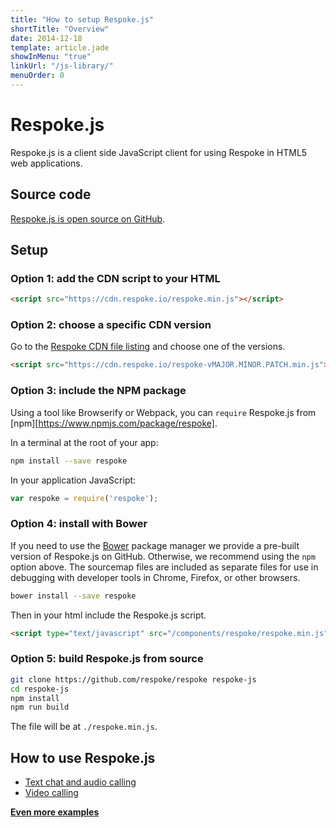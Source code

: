 ```yaml
---
title: "How to setup Respoke.js"
shortTitle: "Overview"
date: 2014-12-18
template: article.jade
showInMenu: "true"
linkUrl: "/js-library/"
menuOrder: 0
---
```


# Respoke.js

Respoke.js is a client side JavaScript client for using Respoke in HTML5 web applications.

## Source code

[Respoke.js is open source on GitHub](https://github.com/respoke/respoke).

## Setup

### Option 1: add the CDN script to your HTML

```html
<script src="https://cdn.respoke.io/respoke.min.js"></script>
```

### Option 2: choose a specific CDN version

Go to the [Respoke CDN file listing](https://cdn.respoke.io/list.html) and choose one of the
versions.

```html
<script src="https://cdn.respoke.io/respoke-vMAJOR.MINOR.PATCH.min.js"></script>
```

### Option 3: include the NPM package

Using a tool like Browserify or Webpack, you can `require` Respoke.js from
[npm][https://www.npmjs.com/package/respoke].

In a terminal at the root of your app:
```bash
npm install --save respoke
```

In your application JavaScript:
```javascript
var respoke = require('respoke');
```

### Option 4: install with Bower

If you need to use the [Bower](http://bower.io) package manager we provide a
pre-built version of Respoke.js on GitHub. Otherwise, we recommend using the
`npm` option above. The sourcemap files are included as separate files for use
in debugging with developer tools in Chrome, Firefox, or other browsers.

```bash
bower install --save respoke
```

Then in your html include the Respoke.js script.

```html
<script type="text/javascript" src="/components/respoke/respoke.min.js"></script>
```

### Option 5: build Respoke.js from source

```bash
git clone https://github.com/respoke/respoke respoke-js
cd respoke-js
npm install
npm run build
```

The file will be at `./respoke.min.js`.

## How to use Respoke.js

* [Text chat and audio calling](/js-library/audio-chat.html)
* [Video calling](/js-library/video-chat-html)

**[Even more examples](/js-library/example-apps.html)**

